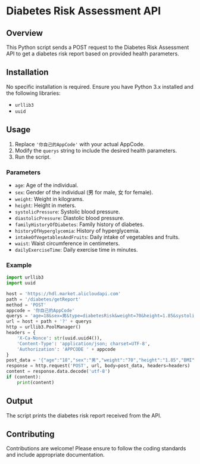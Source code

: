 # Diabetes Risk Assessment API

## Overview
This Python script sends a POST request to the Diabetes Risk Assessment API to get a diabetes risk report based on provided health parameters.

## Installation
No specific installation is required. Ensure you have Python 3.x installed and the following libraries:
- `urllib3`
- `uuid`

## Usage
1. Replace `'你自己的AppCode'` with your actual AppCode.
2. Modify the `querys` string to include the desired health parameters.
3. Run the script.

### Parameters
- `age`: Age of the individual.
- `sex`: Gender of the individual (男 for male, 女 for female).
- `weight`: Weight in kilograms.
- `height`: Height in meters.
- `systolicPressure`: Systolic blood pressure.
- `diastolicPressure`: Diastolic blood pressure.
- `familyHistoryOfDiabetes`: Family history of diabetes.
- `historyOfHyperglycemia`: History of hyperglycemia.
- `intakeOfVegetablesAndFruits`: Daily intake of vegetables and fruits.
- `waist`: Waist circumference in centimeters.
- `dailyExerciseTime`: Daily exercise time in minutes.

### Example
```python
import urllib3
import uuid

host = 'https://hdl.market.alicloudapi.com'
path = '/diabetes/getReport'
method = 'POST'
appcode = '你自己的AppCode'
querys = 'age=18&sex=男&type=diabetesRisk&weight=70&height=1.85&systolicPressure=130&diastolicPressure=100&familyHistoryOfDiabetes=否,旁系亲属（爷爷/外公、奶奶/姥姥、姑、姨、叔、伯、舅、表/堂兄妹）,直系亲属（父母、兄妹、子女）&historyOfHyperglycemia=否&intakeOfVegetablesAndFruits=每天&waist=40&dailyExerciseTime=10'
url = host + path + '?' + querys
http = urllib3.PoolManager()
headers = {
    'X-Ca-Nonce': str(uuid.uuid4()),
    'Content-Type': 'application/json; charset=UTF-8',
    'Authorization': 'APPCODE ' + appcode
}
post_data = '{"age":"18","sex":"男","weight":"70","height":"1.85","BMI":"25","type":"diabetesRisk","historyOfHyperglycemia":"否","intakeOfVegetablesAndFruits":"每天","waist":"40","dailyExerciseTime":"10","systolicPressure":"130","diastolicPressure":"100","familyHistoryOfDiabetes":"否"}'
response = http.request('POST', url, body=post_data, headers=headers)
content = response.data.decode('utf-8')
if (content):
    print(content)
```

## Output
The script prints the diabetes risk report received from the API.

## Contributing
Contributions are welcome! Please ensure to follow the coding standards and include appropriate documentation.
